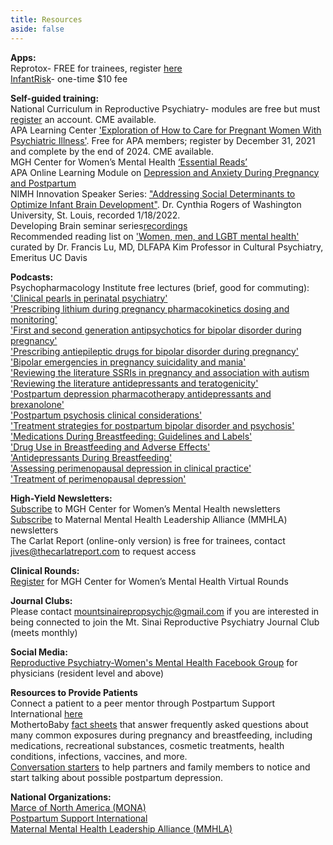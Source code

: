 ```yaml
---
title: Resources
aside: false
---
```

**Apps:**\
Reprotox- FREE for trainees, register [here](https://www.reprotox.org/join#prop-2)\
[InfantRisk](https://apps.apple.com/us/app/infantrisk-hcp/id449136121)- one-time $10 fee

**Self-guided training:**\
National Curriculum in Reproductive Psychiatry- modules are free but must [register](https://ncrptraining.org/learning-modules/ ) an account. CME available.\
APA Learning Center ['Exploration of How to Care for Pregnant Women With Psychiatric Illness'](https://education.psychiatry.org/diweb/catalog/item/eid/C2100412?_ga=2.111696775.267613355.1639848374-837796321.1639848374&fbclid=IwAR33xdrkQhk036k-27laX8VRjwNo5xaAt-0gIsPgXd0NdBhiT41c9YVDcRQ). Free for APA members; register by December 31, 2021 and complete by the end of 2024. CME available.\
MGH Center for Women’s Mental Health [‘Essential Reads’](https://womensmentalhealth.org/blog/essential-reads/)\
APA Online Learning Module on [Depression and Anxiety During Pregnancy and Postpartum](https://education.psychiatry.org/diweb/catalog/item/eid/C1600403?_ga=2.176933484.894100669.1642097960-945959711.1638928356)\
NIMH Innovation Speaker Series: ["Addressing Social Determinants to Optimize Infant Brain Development"](https://www.youtube.com/watch?v=HfgKhibUsrw). Dr. Cynthia Rogers of Washington University, St. Louis, recorded 1/18/2022.\
Developing Brain seminar series[recordings](https://developingbrainresearchlaboratory.org/00_Training_Past_Events.html)\
Recommended reading list on ['Women, men, and LGBT mental health'](https://smile.amazon.com/ideas/amzn1.account.AEKBAGFDZAYNMMQXFBHEMSJL6Y7A/1J3ZQVO8F9QAH?ref=idea_share) curated by Dr. Francis Lu, MD, DLFAPA Kim Professor in Cultural Psychiatry, Emeritus UC Davis

**Podcasts:**\
Psychopharmacology Institute free lectures (brief, good for commuting):\
['Clinical pearls in perinatal psychiatry'](https://psychopharmacologyinstitute.com/publication/clinical-pearls-in-perinatal-psychiatry-2571)\
['Prescribing lithium during pregnancy pharmacokinetics dosing and monitoring'](https://psychopharmacologyinstitute.com/section/prescribing-lithium-during-pregnancy-pharmacokinetics-dosing-and-monitoring-2559-4948)\
['First and second generation antipsychotics for bipolar disorder during pregnancy'](https://psychopharmacologyinstitute.com/section/first-and-second-generation-antipsychotics-for-bipolar-disorder-during-pregnancy-2559-4949)\
['Prescribing antiepileptic drugs for bipolar disorder during pregnancy'](https://psychopharmacologyinstitute.com/section/prescribing-antiepileptic-drugs-for-bipolar-disorder-during-pregnancy-valproate-carbamazepine-and-lamotrigine-2559-4950)\
['Bipolar emergencies in pregnancy suicidality and mania'](https://psychopharmacologyinstitute.com/section/bipolar-emergencies-in-pregnancy-suicidality-and-mania-2559-4951)\
['Reviewing the literature SSRIs in pregnancy and association with autism](https://psychopharmacologyinstitute.com/section/reviewing-the-literature-ssris-in-pregnancy-and-association-with-autism-2068-4206)\
['Reviewing the literature antidepressants and teratogenicity'](https://psychopharmacologyinstitute.com/section/reviewing-the-literature-antidepressants-and-teratogenicity-2068-4204)\
['Postpartum depression pharmacotherapy antidepressants and brexanolone'](https://psychopharmacologyinstitute.com/section/postpartum-depression-pharmacotherapy-antidepressants-and-brexanolone-2541-4785)\
['Postpartum psychosis clinical considerations'](https://psychopharmacologyinstitute.com/section/postpartum-psychosis-clinical-considerations-2541-4789)\
['Treatment strategies for postpartum bipolar disorder and psychosis'](https://psychopharmacologyinstitute.com/section/treatment-strategies-for-postpartum-bipolar-disorder-and-psychosis-2541-4790)\
['Medications During Breastfeeding: Guidelines and Labels'](https://psychopharmacologyinstitute.com/section/medications-during-breastfeeding-guidelines-and-labels-2615-5071)\
['Drug Use in Breastfeeding and Adverse Effects'](https://psychopharmacologyinstitute.com/section/drug-use-in-breastfeeding-and-adverse-effects-2615-5073)\
['Antidepressants During Breastfeeding'](https://psychopharmacologyinstitute.com/section/antidepressants-during-breastfeeding-2615-5074)\
['Assessing perimenopausal depression in clinical practice'](https://psychopharmacologyinstitute.com/section/assessing-perimenopausal-depression-in-clinical-practice-2493-4844)\
['Treatment of perimenopausal depression'](https://psychopharmacologyinstitute.com/section/treatment-of-perimenopausal-depression-2493-4845)

**High-Yield Newsletters:**\
[Subscribe](https://womensmentalhealth.org/subscribe/) to MGH Center for Women’s Mental Health newsletters\
[Subscribe](https://www.mmhla.org/mmhla-newsletters/) to Maternal Mental Health Leadership Alliance (MMHLA) newsletters\
The Carlat Report (online-only version) is free for trainees, contact jives@thecarlatreport.com to request access

**Clinical Rounds:**\
[Register](https://womensmentalhealth.org/educational-programs/virtual-rounds-at-the-cwmh/) for MGH Center for Women’s Mental Health Virtual Rounds

**Journal Clubs:**\
Please contact mountsinairepropsychjc@gmail.com if you are interested in being connected to join the Mt. Sinai Reproductive Psychiatry Journal Club (meets monthly)

**Social Media:**\
[Reproductive Psychiatry-Women's Mental Health Facebook Group](https://www.facebook.com/groups/885227871623123) for physicians (resident level and above)

**Resources to Provide Patients**\
Connect a patient to a peer mentor through Postpartum Support International [here](https://www.postpartum.net/get-help/peer-mentor-program/)\
MothertoBaby [fact sheets](https://mothertobaby.org/fact-sheets/) that answer frequently asked questions about many common exposures during pregnancy and breastfeeding, including medications, recreational substances, cosmetic treatments, health conditions, infections, vaccines, and more.\
[Conversation starters](https://www.mcpapformoms.org/Docs/ConvoStarters_SB_Final.pdf) to help partners and family members to notice and start talking about possible postpartum depression. 

**National Organizations:**\
[Marce of North America (MONA)](https://marcenortham.com/)\
[Postpartum Support International](https://www.postpartum.net/)\
[Maternal Mental Health Leadership Alliance (MMHLA)](www.mmhla.org)
